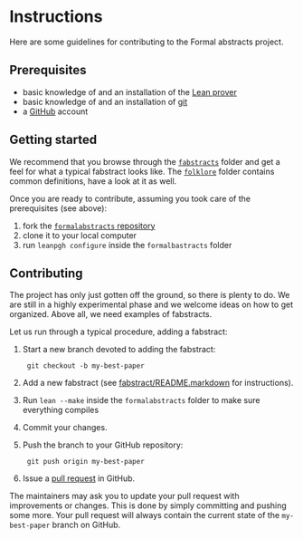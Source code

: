 # Instructions

Here are some guidelines for contributing to the Formal abstracts project.

## Prerequisites

* basic knowledge of and an installation of the [Lean prover](http://leanprover.github.io)
* basic knowledge of and an installation of [git](https://git-scm.com)
* a [GitHub](https://github.com) account

## Getting started

We recommend that you browse through the [`fabstracts`](./fabstracts) folder and get a
feel for what a typical fabstract looks like. The [`folklore`](./folklore) folder contains
common definitions, have a look at it as well.

Once you are ready to contribute, assuming you took care of the prerequisites (see above):

1. fork the [`formalabstracts` repository](https://github.com/formalabstracts/formalabstracts)
2. clone it to your local computer
3. run `leanpgh configure` inside the `formalbastracts` folder

## Contributing

The project has only just gotten off the ground, so there is plenty to do. We are still in
a highly experimental phase and we welcome ideas on how to get organized. Above all, we
need examples of fabstracts.

Let us run through a typical procedure, adding a fabstract:

1. Start a new branch devoted to adding the fabstract:

        git checkout -b my-best-paper

2. Add a new fabstract (see [fabstract/README.markdown](./fabstract/README.markdown)
   for instructions).

3. Run `lean --make` inside the `formalabstracts` folder to make sure everything compiles

4. Commit your changes.

5. Push the branch to your GitHub repository:

        git push origin my-best-paper

6. Issue a [pull request](https://github.com/formalabstracts/formalabstracts/pulls) in GitHub.

The maintainers may ask you to update your pull request with improvements or changes. This
is done by simply committing and pushing some more. Your pull request will always contain
the current state of the `my-best-paper` branch on GitHub.
